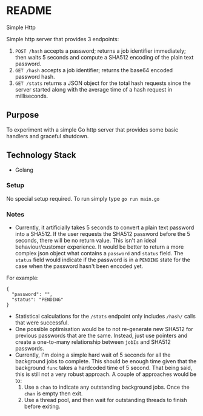 # README #

Simple Http

Simple http server that provides 3 endpoints:

1. `POST /hash` accepts a password; returns a job identifier immediately; then waits 5 seconds and compute a SHA512 
encoding of the plain text password.
2. `GET /hash` accepts a job identifier; returns the base64 encoded password hash.
3. `GET /stats` returns a JSON object for the total hash requests since the server started along with the average time 
of a hash request in milliseconds.

## Purpose ##

To experiment with a simple Go http server that provides some basic handlers and graceful shutdown. 

## Technology Stack ##

* Golang


### Setup ###

No special setup required.  To run simply type `go run main.go`


### Notes ###

* Currently, it artificially takes 5 seconds to convert a plain text password into a SHA512.  If the user requests the
SHA512 password before the 5 seconds, there will be no return value.  This isn't an ideal behaviour/customer experience.
It would be better to return a more complex json object what contains a `password` and `status` field.  The `status`
field would indicate if the password is in a `PENDING` state for the case when the password hasn't been encoded yet.

For example:

```
{
  "password": "",
  "status": "PENDING"
}
```

* Statistical calculations for the `/stats` endpoint only includes `/hash/` calls that were successful.
* One possible optimisation would be to not re-generate new SHA512 for previous passwords that are the same.  Instead, 
just use pointers and create a one-to-many relationship between `jobIs` and SHA512 passwords.
* Currently, I'm doing a simple hard wait of 5 seconds for all the background jobs to complete.  This should be enough
time given that the background `func` takes a hardcoded time of 5 second.  That being said, this is still not a very
robust approach.  A couple of approaches would be to:
    1. Use a `chan` to indicate any outstanding background jobs.  Once the `chan` is empty then exit.
    2. Use a thread pool, and then wait for outstanding threads to finish before exiting.